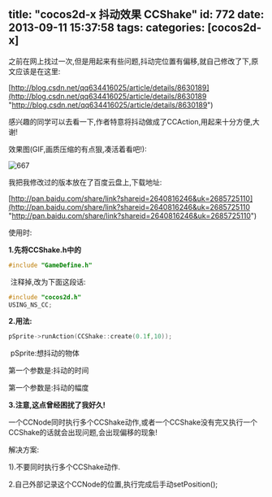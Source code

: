 title: "cocos2d-x 抖动效果 CCShake"
id: 772
date: 2013-09-11 15:37:58
tags:
categories: [cocos2d-x]
---

之前在网上找过一次,但是用起来有些问题,抖动完位置有偏移,就自己修改了下,原文应该是在这里:

<!--more-->

[http://blog.csdn.net/qq634416025/article/details/8630189](http://blog.csdn.net/qq634416025/article/details/8630189 "http://blog.csdn.net/qq634416025/article/details/8630189")

感兴趣的同学可以去看一下,作者特意将抖动做成了CCAction,用起来十分方便,大谢!



效果图(GIF,画质压缩的有点狠,凑活着看吧!):

![667]({{BASE_PATH}}/images/6527eb984895fca57fd5c7fad00e31b07b7966eb.gif)



我把我修改过的版本放在了百度云盘上,下载地址:

[http://pan.baidu.com/share/link?shareid=2640816246&uk=2685725110](http://pan.baidu.com/share/link?shareid=2640816246&uk=2685725110 "http://pan.baidu.com/share/link?shareid=2640816246&uk=2685725110")

使用时:

**1.先将CCShake.h中的**
```c++
#include "GameDefine.h"
```
 注释掉,改为下面这段话:
```c++
#include "cocos2d.h"
USING_NS_CC;
```


**2.用法:**
```c++
pSprite->runAction(CCShake::create(0.1f,10));
```
 pSprite:想抖动的物体

第一个参数是:抖动的时间

第一个参数是:抖动的幅度



**3.注意,这点曾经困扰了我好久!**

一个CCNode同时执行多个CCShake动作,或者一个CCShake没有完又执行一个CCShake的话就会出现问题,会出现偏移的现象!

解决方案:

1).不要同时执行多个CCShake动作.

2.自己外部记录这个CCNode的位置,执行完成后手动setPosition();

